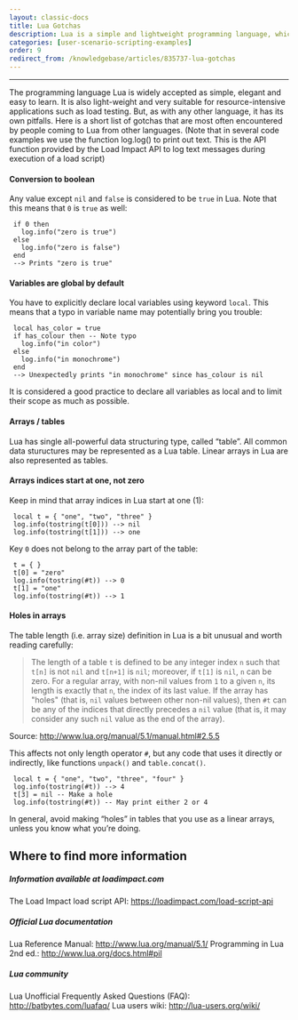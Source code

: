 ```yaml
---
layout: classic-docs
title: Lua Gotchas
description: Lua is a simple and lightweight programming language, which makes it perfect for load testing.  However, it has some unique attributes that you should be aware of
categories: [user-scenario-scripting-examples]
order: 9
redirect_from: /knowledgebase/articles/835737-lua-gotchas
---
```


***

The programming language Lua is widely accepted as simple, elegant and easy to learn. It is also light-weight and very suitable for resource-intensive applications such as load testing. But, as with any other language, it has its own pitfalls. Here is a short list of gotchas that are most often encountered by people coming to Lua from other languages. (Note that in several code examples we use the function log.log() to print out text. This is the API function provided by the Load Impact API to log text messages during execution of a load script)

#### Conversion to boolean
Any value except `nil` and `false` is considered to be `true` in Lua. Note that this means that `0` is `true` as well:
```
 if 0 then
   log.info("zero is true")
 else
   log.info("zero is false")
 end
 --> Prints "zero is true"
```

#### Variables are global by default
You have to explicitly declare local variables using keyword `local`. This means that a typo in variable name may potentially bring you trouble:
```
 local has_color = true
 if has_colour then -- Note typo
   log.info("in color")
 else
   log.info("in monochrome")
 end
 --> Unexpectedly prints "in monochrome" since has_colour is nil
 ```
It is considered a good practice to declare all variables as local and to limit their scope as much as possible.

#### Arrays / tables

Lua has single all-powerful data structuring type, called “table”. All common data stuructures may be represented as a Lua table. Linear arrays in Lua are also represented as tables.

#### Arrays indices start at one, not zero
Keep in mind that array indices in Lua start at one (1):
```
 local t = { "one", "two", "three" }
 log.info(tostring(t[0])) --> nil
 log.info(tostring(t[1])) --> one
 ```
Key `0` does not belong to the array part of the table:
```
 t = { }
 t[0] = "zero"
 log.info(tostring(#t)) --> 0
 t[1] = "one"
 log.info(tostring(#t)) --> 1
 ```
#### Holes in arrays
The table length (i.e. array size) definition in Lua is a bit unusual and worth reading carefully:

 > The length of a table `t` is defined to be any integer index `n` such that `t[n]` is not `nil`
 > and `t[n+1]` is `nil`; moreover, if `t[1]` is `nil`, `n` can be zero. For a regular array, with
 > non-nil values from `1` to a given `n`, its length is exactly that `n`, the index of its last
 > value. If the array has "holes" (that is, `nil` values between other non-nil values), then
 > `#t` can be any of the indices that directly precedes a `nil` value (that is, it may
 > consider any such `nil` value as the end of the array).

Source: http://www.lua.org/manual/5.1/manual.html#2.5.5

This affects not only length operator `#`, but any code that uses it directly or indirectly, like functions `unpack()` and `table.concat()`.
```
 local t = { "one", "two", "three", "four" }
 log.info(tostring(#t)) --> 4
 t[3] = nil -- Make a hole
 log.info(tostring(#t)) -- May print either 2 or 4
 ```
In general, avoid making “holes” in tables that you use as a linear arrays‚ unless you know what you’re doing.

## Where to find more information


##### Information available at loadimpact.com
The Load Impact load script API: https://loadimpact.com/load-script-api


##### Official Lua documentation
Lua Reference Manual: http://www.lua.org/manual/5.1/
Programming in Lua 2nd ed.: http://www.lua.org/docs.html#pil


##### Lua community
Lua Unofficial Frequently Asked Questions (FAQ): http://batbytes.com/luafaq/
Lua users wiki: http://lua-users.org/wiki/
